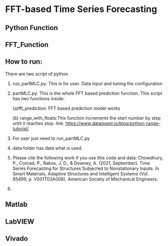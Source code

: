 # FFT-based Time Series Forecasting
## Python Function
## FFT_Function
## How to run:
There are two script of python
1. run_partMLC.py:  This is for user. Data input and tuning the configuration 
2. partMLC.py:  This is the whole FFT based prediction function.
    This script has two functions inside:
    
    (a)fft_prediction:  FFT based prediction model works
    
    (b) range_with_floats:This function increments the start number by step until it reaches stop.
    link: https://www.dataquest.io/blog/python-range-tutorial/
3. For user just need to run_partMLC.py
4. data folder has data what is used.
5. Please cite the following work if you use this code and data:  Chowdhury, P., Conrad, P., Bakos, J. D., & Downey, A. (2021, September). Time Series Forecasting for Structures Subjected to Nonstationary Inputs. In Smart Materials, Adaptive Structures and Intelligent Systems (Vol. 85499, p. V001T03A008). American Society of Mechanical Engineers.
6.



## Matlab

## LabVIEW

## Vivado



